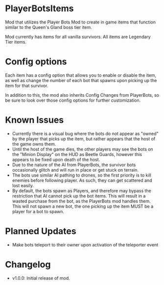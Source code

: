 # PlayerBotsItems
Mod that utilizes the Player Bots Mod to create in game items that function similar to the Queen's Gland boss tier item.

Mod currently has items for all vanilla survivors. All items are Legendary Tier items.

# Config options
Each item has a config option that allows you to enable or disable the item, as well as change the number of each bot that spawns upon picking up the item for that survivor.

In addition to this, the mod also inherits Config Changes from PlayerBots, so be sure to look over those config options for further customization.

# Known Issues
- Currently there is a visual bug where the bots do not appear as "owned" by the player that picks up the item, but rather appears that the host of the game owns them.
- Until the host of the game dies, the other players may see the bots on the "Minion Display" on the HUD as Beetle Guards, however this appears to be fixed upon death of the host.
- Due to the nature of the AI from PlayerBots, the survivor bots occasionally glitch and will run in place or get stuck on terrain.
- The bots use similar AI pathing to drones, so the first priority is to kill enemies before following player. As such, they can get scattered and lost easily.
- By default, the bots spawn as Players, and therefore may bypass the restriction that AI cannot pick up the bot items. This will result in a wasted purchase from the bot, as the PlayerBots mod handles them. This will not spawn a new bot, the one picking up the item MUST be a player for a bot to spawn.

# Planned Updates
- Make bots teleport to their owner upon activation of the teleporter event

# Changelog
- v1.0.0: Initial release of mod.
